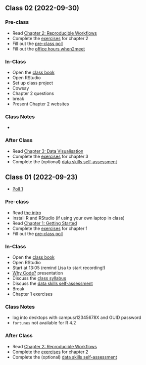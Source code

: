 ## Class 02 (2022-09-30)

### Pre-class

-   Read [Chapter 2: Reproducible
    Workflows](https://psyteachr.github.io/reprores-v3/repro.html)
-   Complete the
    [exercises](https://psyteachr.github.io/reprores-v3/exercises.html)
    for chapter 2
-   Fill out the [pre-class poll](https://forms.gle/6ZiotbRgWPy79nhs9)
-   Fill out the [office hours when2meet](https://www.when2meet.com/?16977819-cpkIB)

### In-Class

-   Open the [class book](https://psyteachr.github.io/reprores-v3/)
-   Open RStudio
-   Set up class project
-   Cowsay
-   Chapter 2 questions
-   break
-   Present Chapter 2 websites

### Class Notes

-   

### After Class

-   Read [Chapter 3: Data Visualisation](https://psyteachr.github.io/reprores-v3/ggplot.html)
-   Complete the
    [exercises](https://psyteachr.github.io/reprores-v3/exercises.html)
    for chapter 3
-   Complete the (optional) [data skills
    self-assessment](https://moodle.gla.ac.uk/mod/assign/view.php?id=3103593)

## Class 01 (2022-09-23)

<!--
* [Recording](): check the Teams channel for the recording passcode
-->

-   [Poll
    1](https://debruine.github.io/reprores_2022/polls/poll-01.html)

### Pre-class

-   Read [the intro](https://psyteachr.github.io/reprores-v3/)
-   Install R and RStudio (if using your own laptop in class)
-   Read [Chapter 1: Getting
    Started](https://psyteachr.github.io/reprores-v3/intro.html)
-   Complete the
    [exercises](https://psyteachr.github.io/reprores-v3/exercises.html)
    for chapter 1
-   Fill out the [pre-class poll](https://forms.gle/m6MuVqLpxoakyCGk7)

### In-Class

-   Open the [class book](https://psyteachr.github.io/reprores-v3/)
-   Open RStudio
-   Start at 13:05 (remind Lisa to start recording!)
-   [Why Code?](https://debruine.github.io/why-code/) presentation
-   Discuss the [class
    syllabus](https://moodle.gla.ac.uk/course/view.php?id=33447&section=1)
-   Discuss the [data skills
    self-assessment](https://moodle.gla.ac.uk/mod/assign/view.php?id=3103593)
-   Break
-   Chapter 1 exercises

### Class Notes

-   log into desktops with campus\12345678X and GUID password
-   `fortunes` not available for R 4.2

### After Class

-   Read [Chapter 2: Reproducible
    Workflows](https://psyteachr.github.io/reprores-v3/repro.html)
-   Complete the
    [exercises](https://psyteachr.github.io/reprores-v3/exercises.html)
    for chapter 2
-   Complete the (optional) [data skills
    self-assessment](https://moodle.gla.ac.uk/mod/assign/view.php?id=3103593)
